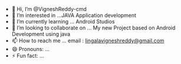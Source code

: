 - 👋 Hi, I’m @VigneshReddy-cmd
- 👀 I’m interested in ...JAVA Application development
- 🌱 I’m currently learning ... Android Studios
- 💞️ I’m looking to collaborate on ... My new Project based on Android Development using java
- 📫 How to reach me ... email : lingalavigneshreddy@gmail.com
- 😄 Pronouns: ...
- ⚡ Fun fact: ...

<!---
VigneshReddy-cmd/VigneshReddy-cmd is a ✨ special ✨ repository because its `README.md` (this file) appears on your GitHub profile.
You can click the Preview link to take a look at your changes.
--->

